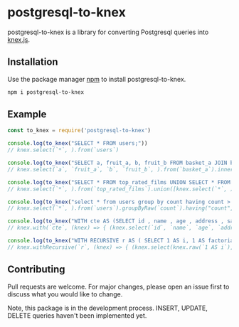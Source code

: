 # postgresql-to-knex

postgresql-to-knex is a library for converting Postgresql queries into [knex.js](http://knexjs.org).

## Installation

Use the package manager [npm](https://www.npmjs.com/) to install postgresql-to-knex.

```bash
npm i postgresql-to-knex
```

## Example
```javascript
const to_knex = require('postgresql-to-knex')

console.log(to_knex("SELECT * FROM users;"))
// knex.select(`*`, ).from(`users`)

console.log(to_knex("SELECT a, fruit_a, b, fruit_b FROM basket_a JOIN basket_b ON fruit_a = fruit_b;"))
// knex.select(`a`, `fruit_a`, `b`, `fruit_b`, ).from(`basket_a`).innerJoin(`basket_b`, function() { this.on("fruit_a","=","fruit_b")})

console.log(to_knex("SELECT * FROM top_rated_films UNION SELECT * FROM most_popular_films;"))
// knex.select(`*`, ).from(`top_rated_films`).union([knex.select(`*`, ).from(`most_popular_films`)])

console.log(to_knex("select * from users group by count having count > 100 order by name desc"))
// knex.select(`*`, ).from(`users`).groupByRaw(`count`).having("count",">","100").orderByRaw(`name DESC`)

console.log(to_knex("WITH cte AS (SELECT id , name , age , address , salary FROM company ) SELECT * FROM cte;"))
// knex.with(`cte`, (knex) => { (knex.select(`id`, `name`, `age`, `address`, `salary`, ).from(`company`)) }).select(`*`, ).from(`cte`)

console.log(to_knex("WITH RECURSIVE r AS ( SELECT 1 AS i, 1 AS factorial UNION SELECT i+1 AS i, factorial * (i+1) as factorial FROM r WHERE i < 10 ) SELECT * FROM r;"))
// knex.withRecursive(`r`, (knex) => { (knex.select(knex.raw(`1 AS i`),knex.raw(`1 AS factorial`),).union([knex.select(knex.raw(`i + 1 AS i`),knex.raw(`factorial * i + 1 AS factorial`),).from(`r`).where("i","<","10")])) }).select(`*`, ).from(`r`)

```

## Contributing
Pull requests are welcome. For major changes, please open an issue first to discuss what you would like to change. 

Note, this package is in the development process. INSERT, UPDATE, DELETE queries haven't been implemented yet.

